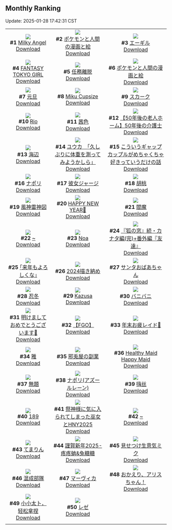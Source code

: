 ## Monthly Ranking
Update: 2025-01-28 17:42:31 CST

|      |      |      |
| :----: | :----: | :----: |
| ![](https://i.pixiv.re/c/240x480/img-master/img/2024/12/30/00/00/23/125675496_p0_master1200.jpg)<br>**#1** [Milky Angel](https://www.pixiv.net/artworks/125675496)<br>[Download](https://i.pixiv.re/img-original/img/2024/12/30/00/00/23/125675496_p0.png) | ![](https://i.pixiv.re/c/240x480/img-master/img/2025/01/01/12/45/30/125780037_p0_master1200.jpg)<br>**#2** [ポケモンと人間の漫画と絵](https://www.pixiv.net/artworks/125780037)<br>[Download](https://i.pixiv.re/img-original/img/2025/01/01/12/45/30/125780037_p0.png) | ![](https://i.pixiv.re/c/240x480/img-master/img/2024/12/31/19/58/46/125739994_p0_master1200.jpg)<br>**#3** [エーギル](https://www.pixiv.net/artworks/125739994)<br>[Download](https://i.pixiv.re/img-original/img/2024/12/31/19/58/46/125739994_p0.jpg) |
| ![](https://i.pixiv.re/c/240x480/img-master/img/2024/12/31/00/00/16/125708858_p0_master1200.jpg)<br>**#4** [FANTASY TOKYO GIRL](https://www.pixiv.net/artworks/125708858)<br>[Download](https://i.pixiv.re/img-original/img/2024/12/31/00/00/16/125708858_p0.png) | ![](https://i.pixiv.re/c/240x480/img-master/img/2024/12/30/00/00/15/125675442_p0_master1200.jpg)<br>**#5** [任務離脱](https://www.pixiv.net/artworks/125675442)<br>[Download](https://i.pixiv.re/img-original/img/2024/12/30/00/00/15/125675442_p0.png) | ![](https://i.pixiv.re/c/240x480/img-master/img/2025/01/01/12/38/20/125779825_p0_master1200.jpg)<br>**#6** [ポケモンと人間の漫画と絵](https://www.pixiv.net/artworks/125779825)<br>[Download](https://i.pixiv.re/img-original/img/2025/01/01/12/38/20/125779825_p0.png) |
| ![](https://i.pixiv.re/c/240x480/img-master/img/2024/12/31/20/20/23/125740987_p0_master1200.jpg)<br>**#7** [元旦](https://www.pixiv.net/artworks/125740987)<br>[Download](https://i.pixiv.re/img-original/img/2024/12/31/20/20/23/125740987_p0.jpg) | ![](https://i.pixiv.re/c/240x480/img-master/img/2024/12/30/13/40/36/125690275_p0_master1200.jpg)<br>**#8** [Miku Cupsize](https://www.pixiv.net/artworks/125690275)<br>[Download](https://i.pixiv.re/img-original/img/2024/12/30/13/40/36/125690275_p0.png) | ![](https://i.pixiv.re/c/240x480/img-master/img/2024/12/31/19/23/44/125738717_p0_master1200.jpg)<br>**#9** [スカーク](https://www.pixiv.net/artworks/125738717)<br>[Download](https://i.pixiv.re/img-original/img/2024/12/31/19/23/44/125738717_p0.jpg) |
| ![](https://i.pixiv.re/c/240x480/img-master/img/2024/12/31/00/32/16/125710424_p0_master1200.jpg)<br>**#10** [Rio](https://www.pixiv.net/artworks/125710424)<br>[Download](https://i.pixiv.re/img-original/img/2024/12/31/00/32/16/125710424_p0.png) | ![](https://i.pixiv.re/c/240x480/img-master/img/2024/12/31/00/13/15/125709723_p0_master1200.jpg)<br>**#11** [茜色](https://www.pixiv.net/artworks/125709723)<br>[Download](https://i.pixiv.re/img-original/img/2024/12/31/00/13/15/125709723_p0.jpg) | ![](https://i.pixiv.re/c/240x480/img-master/img/2024/12/31/18/00/34/125735270_p0_master1200.jpg)<br>**#12** [【50年後の老人ホーム】50年後の介護士](https://www.pixiv.net/artworks/125735270)<br>[Download](https://i.pixiv.re/img-original/img/2024/12/31/18/00/34/125735270_p0.jpg) |
| ![](https://i.pixiv.re/c/240x480/img-master/img/2025/01/01/13/00/41/125758899_p0_master1200.jpg)<br>**#13** [海辺](https://www.pixiv.net/artworks/125758899)<br>[Download](https://i.pixiv.re/img-original/img/2025/01/01/13/00/41/125758899_p0.jpg) | ![](https://i.pixiv.re/c/240x480/img-master/img/2024/12/29/08/00/09/125650814_p0_master1200.jpg)<br>**#14** [ユウカ　「久しぶりに体重を測ってみようかしら」](https://www.pixiv.net/artworks/125650814)<br>[Download](https://i.pixiv.re/img-original/img/2024/12/29/08/00/09/125650814_p0.jpg) | ![](https://i.pixiv.re/c/240x480/img-master/img/2024/12/31/00/21/43/125710008_p0_master1200.jpg)<br>**#15** [こういうギャップカップルがめちゃくちゃ好きっていうだけの話](https://www.pixiv.net/artworks/125710008)<br>[Download](https://i.pixiv.re/img-original/img/2024/12/31/00/21/43/125710008_p0.jpg) |
| ![](https://i.pixiv.re/c/240x480/img-master/img/2024/12/30/19/28/49/125699093_p0_master1200.jpg)<br>**#16** [ナポリ](https://www.pixiv.net/artworks/125699093)<br>[Download](https://i.pixiv.re/img-original/img/2024/12/30/19/28/49/125699093_p0.jpg) | ![](https://i.pixiv.re/c/240x480/img-master/img/2024/12/29/00/02/06/125642720_p0_master1200.jpg)<br>**#17** [彼女ジャージ](https://www.pixiv.net/artworks/125642720)<br>[Download](https://i.pixiv.re/img-original/img/2024/12/29/00/02/06/125642720_p0.jpg) | ![](https://i.pixiv.re/c/240x480/img-master/img/2025/01/01/12/48/36/125780123_p0_master1200.jpg)<br>**#18** [胡桃](https://www.pixiv.net/artworks/125780123)<br>[Download](https://i.pixiv.re/img-original/img/2025/01/01/12/48/36/125780123_p0.jpg) |
| ![](https://i.pixiv.re/c/240x480/img-master/img/2024/12/30/00/09/37/125676108_p0_master1200.jpg)<br>**#19** [風神雷神図](https://www.pixiv.net/artworks/125676108)<br>[Download](https://i.pixiv.re/img-original/img/2024/12/30/00/09/37/125676108_p0.jpg) | ![](https://i.pixiv.re/c/240x480/img-master/img/2025/01/01/00/04/10/125754777_p0_master1200.jpg)<br>**#20** [HAPPY NEW YEAR🐍](https://www.pixiv.net/artworks/125754777)<br>[Download](https://i.pixiv.re/img-original/img/2025/01/01/00/04/10/125754777_p0.png) | ![](https://i.pixiv.re/c/240x480/img-master/img/2024/12/31/00/01/39/125709121_p0_master1200.jpg)<br>**#21** [閻魔](https://www.pixiv.net/artworks/125709121)<br>[Download](https://i.pixiv.re/img-original/img/2024/12/31/00/01/39/125709121_p0.jpg) |
| ![](https://i.pixiv.re/c/240x480/img-master/img/2025/01/01/00/00/19/125752981_p0_master1200.jpg)<br>**#22** [~](https://www.pixiv.net/artworks/125752981)<br>[Download](https://i.pixiv.re/img-original/img/2025/01/01/00/00/19/125752981_p0.jpg) | ![](https://i.pixiv.re/c/240x480/img-master/img/2024/12/30/00/00/22/125675485_p0_master1200.jpg)<br>**#23** [Noa](https://www.pixiv.net/artworks/125675485)<br>[Download](https://i.pixiv.re/img-original/img/2024/12/30/00/00/22/125675485_p0.png) | ![](https://i.pixiv.re/c/240x480/img-master/img/2024/12/31/18/24/09/125736243_p0_master1200.jpg)<br>**#24** [『狐の窓』続・カナタ編(完)+番外編『友達』](https://www.pixiv.net/artworks/125736243)<br>[Download](https://i.pixiv.re/img-original/img/2024/12/31/18/24/09/125736243_p0.png) |
| ![](https://i.pixiv.re/c/240x480/img-master/img/2024/12/30/23/45/04/125708222_p0_master1200.jpg)<br>**#25** [｢来年もよろしくな｣](https://www.pixiv.net/artworks/125708222)<br>[Download](https://i.pixiv.re/img-original/img/2024/12/30/23/45/04/125708222_p0.jpg) | ![](https://i.pixiv.re/c/240x480/img-master/img/2024/12/31/22/27/09/125747061_p0_master1200.jpg)<br>**#26** [2024描き納め](https://www.pixiv.net/artworks/125747061)<br>[Download](https://i.pixiv.re/img-original/img/2024/12/31/22/27/09/125747061_p0.jpg) | ![](https://i.pixiv.re/c/240x480/img-master/img/2024/12/29/03/02/10/125647321_p0_master1200.jpg)<br>**#27** [サンタおばあちゃん](https://www.pixiv.net/artworks/125647321)<br>[Download](https://i.pixiv.re/img-original/img/2024/12/29/03/02/10/125647321_p0.png) |
| ![](https://i.pixiv.re/c/240x480/img-master/img/2025/01/01/18/00/15/125789800_p0_master1200.jpg)<br>**#28** [忍冬](https://www.pixiv.net/artworks/125789800)<br>[Download](https://i.pixiv.re/img-original/img/2025/01/01/18/00/15/125789800_p0.jpg) | ![](https://i.pixiv.re/c/240x480/img-master/img/2025/01/01/00/11/17/125756450_p0_master1200.jpg)<br>**#29** [Kazusa](https://www.pixiv.net/artworks/125756450)<br>[Download](https://i.pixiv.re/img-original/img/2025/01/01/00/11/17/125756450_p0.jpg) | ![](https://i.pixiv.re/c/240x480/img-master/img/2025/01/01/00/54/29/125760778_p0_master1200.jpg)<br>**#30** [バニバニ](https://www.pixiv.net/artworks/125760778)<br>[Download](https://i.pixiv.re/img-original/img/2025/01/01/00/54/29/125760778_p0.jpg) |
| ![](https://i.pixiv.re/c/240x480/img-master/img/2025/01/01/11/32/34/125777499_p0_master1200.jpg)<br>**#31** [明けましておめでとうございます🎍](https://www.pixiv.net/artworks/125777499)<br>[Download](https://i.pixiv.re/img-original/img/2025/01/01/11/32/34/125777499_p0.jpg) | ![](https://i.pixiv.re/c/240x480/img-master/img/2024/12/30/14/18/38/125691071_p0_master1200.jpg)<br>**#32** [【FGO】](https://www.pixiv.net/artworks/125691071)<br>[Download](https://i.pixiv.re/img-original/img/2024/12/30/14/18/38/125691071_p0.jpg) | ![](https://i.pixiv.re/c/240x480/img-master/img/2024/12/31/23/42/32/125751231_p0_master1200.jpg)<br>**#33** [年末お疲レイド🔔](https://www.pixiv.net/artworks/125751231)<br>[Download](https://i.pixiv.re/img-original/img/2024/12/31/23/42/32/125751231_p0.jpg) |
| ![](https://i.pixiv.re/c/240x480/img-master/img/2024/12/30/16/58/35/125694575_p0_master1200.jpg)<br>**#34** [雅](https://www.pixiv.net/artworks/125694575)<br>[Download](https://i.pixiv.re/img-original/img/2024/12/30/16/58/35/125694575_p0.jpg) | ![](https://i.pixiv.re/c/240x480/img-master/img/2025/01/01/19/00/34/125792027_p0_master1200.jpg)<br>**#35** [邪兎屋の副業](https://www.pixiv.net/artworks/125792027)<br>[Download](https://i.pixiv.re/img-original/img/2025/01/01/19/00/34/125792027_p0.png) | ![](https://i.pixiv.re/c/240x480/img-master/img/2024/12/29/18/24/34/125663930_p0_master1200.jpg)<br>**#36** [Healthy Maid Happy Maid](https://www.pixiv.net/artworks/125663930)<br>[Download](https://i.pixiv.re/img-original/img/2024/12/29/18/24/34/125663930_p0.jpg) |
| ![](https://i.pixiv.re/c/240x480/img-master/img/2024/12/29/00/27/58/125643720_p0_master1200.jpg)<br>**#37** [無題](https://www.pixiv.net/artworks/125643720)<br>[Download](https://i.pixiv.re/img-original/img/2024/12/29/00/27/58/125643720_p0.png) | ![](https://i.pixiv.re/c/240x480/img-master/img/2024/12/30/00/00/10/125675405_p0_master1200.jpg)<br>**#38** [ナポリ(アズールレーン)](https://www.pixiv.net/artworks/125675405)<br>[Download](https://i.pixiv.re/img-original/img/2024/12/30/00/00/10/125675405_p0.jpg) | ![](https://i.pixiv.re/c/240x480/img-master/img/2025/01/01/12/10/11/125778843_p0_master1200.jpg)<br>**#39** [嗨丝](https://www.pixiv.net/artworks/125778843)<br>[Download](https://i.pixiv.re/img-original/img/2025/01/01/12/10/11/125778843_p0.jpg) |
| ![](https://i.pixiv.re/c/240x480/img-master/img/2024/12/30/20/37/52/125701434_p0_master1200.jpg)<br>**#40** [189](https://www.pixiv.net/artworks/125701434)<br>[Download](https://i.pixiv.re/img-original/img/2024/12/30/20/37/52/125701434_p0.jpg) | ![](https://i.pixiv.re/c/240x480/img-master/img/2025/01/01/18/00/21/125789826_p0_master1200.jpg)<br>**#41** [祭神様に気に入られてしまった巫女とHNY2025](https://www.pixiv.net/artworks/125789826)<br>[Download](https://i.pixiv.re/img-original/img/2025/01/01/18/00/21/125789826_p0.jpg) | ![](https://i.pixiv.re/c/240x480/img-master/img/2025/01/02/00/00/08/125804239_p0_master1200.jpg)<br>**#42** [~](https://www.pixiv.net/artworks/125804239)<br>[Download](https://i.pixiv.re/img-original/img/2025/01/02/00/00/08/125804239_p0.jpg) |
| ![](https://i.pixiv.re/c/240x480/img-master/img/2024/12/30/07/48/12/125683865_p0_master1200.jpg)<br>**#43** [てまりん](https://www.pixiv.net/artworks/125683865)<br>[Download](https://i.pixiv.re/img-original/img/2024/12/30/07/48/12/125683865_p0.jpg) | ![](https://i.pixiv.re/c/240x480/img-master/img/2024/12/31/21/28/14/125744050_p0_master1200.jpg)<br>**#44** [謹賀新年2025-疼疼蚺&兔糖糖](https://www.pixiv.net/artworks/125744050)<br>[Download](https://i.pixiv.re/img-original/img/2024/12/31/21/28/14/125744050_p0.jpg) | ![](https://i.pixiv.re/c/240x480/img-master/img/2025/01/02/20/35/58/125830803_p0_master1200.jpg)<br>**#45** [見せつけ生意気ミク](https://www.pixiv.net/artworks/125830803)<br>[Download](https://i.pixiv.re/img-original/img/2025/01/02/20/35/58/125830803_p0.jpg) |
| ![](https://i.pixiv.re/c/240x480/img-master/img/2024/12/31/00/00/29/125708935_p0_master1200.jpg)<br>**#46** [混成部隊](https://www.pixiv.net/artworks/125708935)<br>[Download](https://i.pixiv.re/img-original/img/2024/12/31/00/00/29/125708935_p0.jpg) | ![](https://i.pixiv.re/c/240x480/img-master/img/2025/01/01/14/47/14/125783605_p0_master1200.jpg)<br>**#47** [マーヴィカ](https://www.pixiv.net/artworks/125783605)<br>[Download](https://i.pixiv.re/img-original/img/2025/01/01/14/47/14/125783605_p0.jpg) | ![](https://i.pixiv.re/c/240x480/img-master/img/2024/12/30/20/52/05/125701874_p0_master1200.jpg)<br>**#48** [おかえり、アリスちゃん！](https://www.pixiv.net/artworks/125701874)<br>[Download](https://i.pixiv.re/img-original/img/2024/12/30/20/52/05/125701874_p0.png) |
| ![](https://i.pixiv.re/c/240x480/img-master/img/2024/12/30/22/43/34/125685478_p0_master1200.jpg)<br>**#49** [小小太卜，轻松拿捏](https://www.pixiv.net/artworks/125685478)<br>[Download](https://i.pixiv.re/img-original/img/2024/12/30/22/43/34/125685478_p0.png) | ![](https://i.pixiv.re/c/240x480/img-master/img/2024/12/30/19/13/13/125698636_p0_master1200.jpg)<br>**#50** [レゼ](https://www.pixiv.net/artworks/125698636)<br>[Download](https://i.pixiv.re/img-original/img/2024/12/30/19/13/13/125698636_p0.jpg) |
|      |
